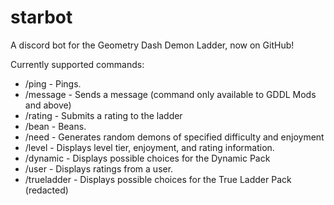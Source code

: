 # starbot
A discord bot for the Geometry Dash Demon Ladder, now on GitHub!

Currently supported commands:
- /ping - Pings.
- /message - Sends a message (command only available to GDDL Mods and above)
- /rating - Submits a rating to the ladder
- /bean - Beans.
- /need - Generates random demons of specified difficulty and enjoyment
- /level - Displays level tier, enjoyment, and rating information.
- /dynamic - Displays possible choices for the Dynamic Pack
- /user - Displays ratings from a user.
- /trueladder - Displays possible choices for the True Ladder Pack (redacted)